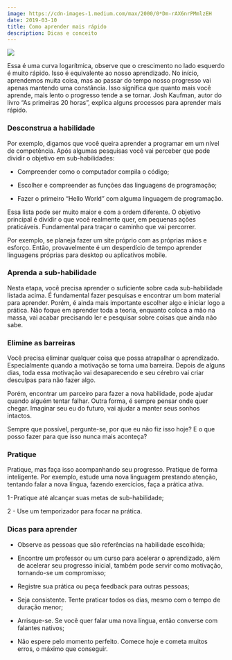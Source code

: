 ```yaml
---
image: https://cdn-images-1.medium.com/max/2000/0*Dm-rAX6nrPMmlzEH
date: 2019-03-10
title: Como aprender mais rápido
description: Dicas e conceito
---
```


![](https://cdn-images-1.medium.com/max/2000/0*Dm-rAX6nrPMmlzEH)

Essa é uma curva logarítmica, observe que o crescimento no lado esquerdo é muito rápido. Isso é equivalente ao nosso aprendizado. No início, aprendemos muita coisa, mas ao passar do tempo nosso progresso vai apenas mantendo uma constância. Isso significa que quanto mais você aprende, mais lento o progresso tende a se tornar. Josh Kaufman, autor do livro “As primeiras 20 horas”, explica alguns processos para aprender mais rápido.

### Desconstrua a habilidade

Por exemplo, digamos que você queira aprender a programar em um nível de competência. Após algumas pesquisas você vai perceber que pode dividir o objetivo em sub-habilidades:

* Compreender como o computador compila o código;

* Escolher e compreender as funções das linguagens de programação;

* Fazer o primeiro “Hello World” com alguma linguagem de programação.

Essa lista pode ser muito maior e com a ordem diferente. O objetivo principal é dividir o que você realmente quer, em pequenas ações praticáveis. Fundamental para traçar o caminho que vai percorrer.

Por exemplo, se planeja fazer um site próprio com as próprias mãos e esforço. Então, provavelmente é um desperdício de tempo aprender linguagens próprias para desktop ou aplicativos mobile.

### Aprenda a sub-habilidade

Nesta etapa, você precisa aprender o suficiente sobre cada sub-habilidade listada acima. É fundamental fazer pesquisas e encontrar um bom material para aprender. Porém, é ainda mais importante escolher algo e iniciar logo a prática. Não foque em aprender toda a teoria, enquanto coloca a mão na massa, vai acabar precisando ler e pesquisar sobre coisas que ainda não sabe.

### Elimine as barreiras

Você precisa eliminar qualquer coisa que possa atrapalhar o aprendizado. Especialmente quando a motivação se torna uma barreira. Depois de alguns dias, toda essa motivação vai desaparecendo e seu cérebro vai criar desculpas para não fazer algo.

Porém, encontrar um parceiro para fazer a nova habilidade, pode ajudar quando alguém tentar falhar. Outra forma, é sempre pensar onde quer chegar. Imaginar seu eu do futuro, vai ajudar a manter seus sonhos intactos.

Sempre que possível, pergunte-se, por que eu não fiz isso hoje? E o que posso fazer para que isso nunca mais aconteça?

### Pratique

Pratique, mas faça isso acompanhando seu progresso. Pratique de forma inteligente. Por exemplo, estude uma nova linguagem prestando atenção, tentando falar a nova língua, fazendo exercícios, faça a prática ativa.

1 - Pratique até alcançar suas metas de sub-habilidade;

2 - Use um temporizador para focar na prática.

### Dicas para aprender

* Observe as pessoas que são referências na habilidade escolhida;

* Encontre um professor ou um curso para acelerar o aprendizado, além de acelerar seu progresso inicial, também pode servir como motivação, tornando-se um compromisso;

* Registre sua prática ou peça feedback para outras pessoas;

* Seja consistente. Tente praticar todos os dias, mesmo com o tempo de duração menor;

* Arrisque-se. Se você quer falar uma nova língua, então converse com falantes nativos;

* Não espere pelo momento perfeito. Comece hoje e cometa muitos erros, o máximo que conseguir.
